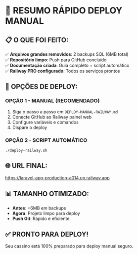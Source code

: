 # 🎯 RESUMO RÁPIDO DEPLOY MANUAL

## 📋 O QUE FOI FEITO:
✅ **Arquivos grandes removidos**: 2 backups SQL (6MB total)  
✅ **Repositório limpo**: Push para GitHub concluído  
✅ **Documentação criada**: Guia completo + script automático  
✅ **Railway PRO configurado**: Todos os serviços prontos  

## 🚀 OPÇÕES DE DEPLOY:

### OPÇÃO 1 - MANUAL (RECOMENDADO)
1. Siga o passo a passo em `DEPLOY-MANUAL-RAILWAY.md`
2. Conecte GitHub ao Railway painel web
3. Configure variáveis e comandos
4. Dispare o deploy

### OPÇÃO 2 - SCRIPT AUTOMÁTICO
```bash
./deploy-railway.sh
```

## 🌐 URL FINAL:
https://laravel-app-production-a014.up.railway.app

## 📊 TAMANHO OTIMIZADO:
- **Antes**: +6MB em backups
- **Agora**: Projeto limpo para deploy
- **Push Git**: Rápido e eficiente

## ✅ PRONTO PARA DEPLOY!
Seu cassino está 100% preparado para deploy manual seguro.